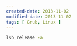 ```yaml
---
created-date: 2013-11-02
modified-date: 2013-11-02
tags: [ Grub, Linux ]
---
```


``` bash
lsb_release -a
```
